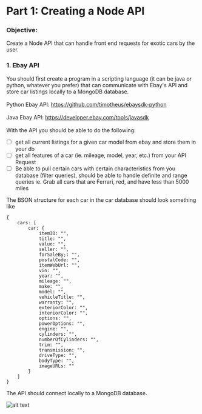 # Part 1: Creating a Node API

### Objective:
Create a Node API that can handle front end requests for exotic cars by the user.

### 1. Ebay API
You should first create a program in a scripting language (it can be java or python, whatever you prefer) that can communicate with Ebay's API and store car listings locally to a MongoDB database.
<br><br>
Python Ebay API: https://github.com/timotheus/ebaysdk-python
<br><br>
Java Ebay API:
https://developer.ebay.com/tools/javasdk
<br><br>
With the API you should be able to do the following:
- [ ] get all current listings for a given car model from ebay and store them in your db
- [ ] get all features of a car (ie. mileage, model, year, etc.) from your API Request
- [ ] Be able to pull certain cars with certain characteristics from you database (filter queries), should be able to handle definite and range queries ie. Grab all cars that are Ferrari, red, and have less than 5000 miles

The BSON structure for each car in the car database should look something like

```
{
    cars: [
        car: {
            itemID: "",
        	title: "",
        	value: "",
        	seller: "",
        	forSaleBy;: "",
        	postalCode: "",
        	itemWebUrl: "",
        	vin: "",
        	year: "",
        	mileage: "",
        	make: "",
        	model: "",
        	vehicleTitle: "",
        	warranty: "",
        	exteriorColor: "",
        	interiorColor: "",
        	options: "",
        	powerOptions: "",
        	engine: "",
        	cylinders: "",
        	numberOfCylinders: "",
        	trim: "",
        	transmission: "",
        	driveType: "",
        	bodyType: "",
        	imageURLs: ""
        }
    ]
}
```


The API should connect locally to a MongoDB database.



![alt text]("https://i.pinimg.com/originals/db/bf/d8/dbbfd872291a8db3d0b227ced14a0f36.png")
